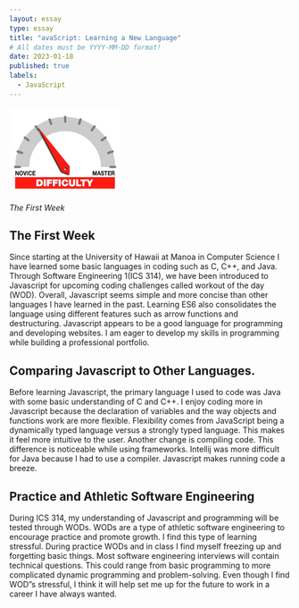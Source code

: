 ```yaml
---
layout: essay
type: essay
title: "avaScript: Learning a New Language"
# All dates must be YYYY-MM-DD format!
date: 2023-01-18
published: true
labels:
  - JavaScript
---
```


<img width="200px" class="rounded float-start pe-4" src="../img/difficulty/degree_difficulty.jpg">

*The First Week*

## The First Week

Since starting at the University of Hawaii at Manoa in Computer Science I have learned some basic languages in coding such as C, C++, and Java. Through Software Engineering 1(ICS 314), we have been introduced to Javascript for upcoming coding challenges called workout of the day (WOD). Overall, Javascript seems simple and more concise than other languages I have learned in the past. Learning ES6 also consolidates the language using different features such as arrow functions and destructuring. Javascript appears to be a good language for programming and developing websites. I am eager to develop my skills in programming while building a professional portfolio. 

## Comparing Javascript to Other Languages.

Before learning Javascript, the primary language I used to code was Java with some basic understanding of C and C++. I enjoy coding more in Javascript because the declaration of variables and the way objects and functions work are more flexible. Flexibility comes from JavaScript being a dynamically typed language versus a strongly typed language. This makes it feel more intuitive to the user. Another change is compiling code. This difference is noticeable while using frameworks. Intellij was more difficult for Java because I had to use a compiler. Javascript makes running code a breeze.

## Practice and Athletic Software Engineering

During ICS 314, my understanding of Javascript and programming will be tested through WODs. WODs are a type of athletic software engineering to encourage practice and promote growth. I find this type of learning stressful. During practice WODs and in class I find myself freezing up and forgetting basic things. Most software engineering interviews will contain technical questions. This could range from basic programming to more complicated dynamic programming and problem-solving. Even though I find WOD”s stressful, I think it will help set me up for the future to work in a career I have always wanted. 
